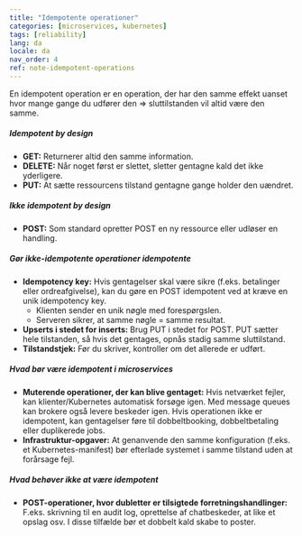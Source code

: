 ```yaml
---
title: "Idempotente operationer"
categories: [microservices, kubernetes]
tags: [reliability]
lang: da
locale: da
nav_order: 4
ref: note-idempotent-operations
---
```

En idempotent operation er en operation, der har den samme effekt uanset hvor mange gange du udfører den ⇒ sluttilstanden vil altid være den samme.  

##### Idempotent by design
- **GET:** Returnerer altid den samme information.  
- **DELETE:** Når noget først er slettet, sletter gentagne kald det ikke yderligere.  
- **PUT:** At sætte ressourcens tilstand gentagne gange holder den uændret.  

##### Ikke idempotent by design
- **POST:** Som standard opretter POST en ny ressource eller udløser en handling.  

##### Gør ikke-idempotente operationer idempotente
- **Idempotency key:** Hvis gentagelser skal være sikre (f.eks. betalinger eller ordreafgivelse), kan du gøre en POST idempotent ved at kræve en unik idempotency key.  
    - Klienten sender en unik nøgle med forespørgslen.  
    - Serveren sikrer, at samme nøgle = samme resultat.  
- **Upserts i stedet for inserts:** Brug PUT i stedet for POST. PUT sætter hele tilstanden, så hvis det gentages, opnås stadig samme sluttilstand.  
- **Tilstandstjek:** Før du skriver, kontroller om det allerede er udført.  

##### Hvad bør være idempotent i microservices
- **Muterende operationer, der kan blive gentaget:** Hvis netværket fejler, kan klienter/Kubernetes automatisk forsøge igen. Med message queues kan brokere også levere beskeder igen. Hvis operationen ikke er idempotent, kan gentagelser føre til dobbeltbooking, dobbeltbetaling eller duplikerede jobs.  
- **Infrastruktur-opgaver:** At genanvende den samme konfiguration (f.eks. et Kubernetes-manifest) bør efterlade systemet i samme tilstand uden at forårsage fejl.  

##### Hvad behøver ikke at være idempotent
- **POST-operationer, hvor dubletter er tilsigtede forretningshandlinger:** F.eks. skrivning til en audit log, oprettelse af chatbeskeder, at like et opslag osv. I disse tilfælde bør et dobbelt kald skabe to poster.  
